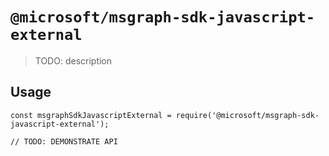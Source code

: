 # `@microsoft/msgraph-sdk-javascript-external`

> TODO: description

## Usage

```
const msgraphSdkJavascriptExternal = require('@microsoft/msgraph-sdk-javascript-external');

// TODO: DEMONSTRATE API
```
